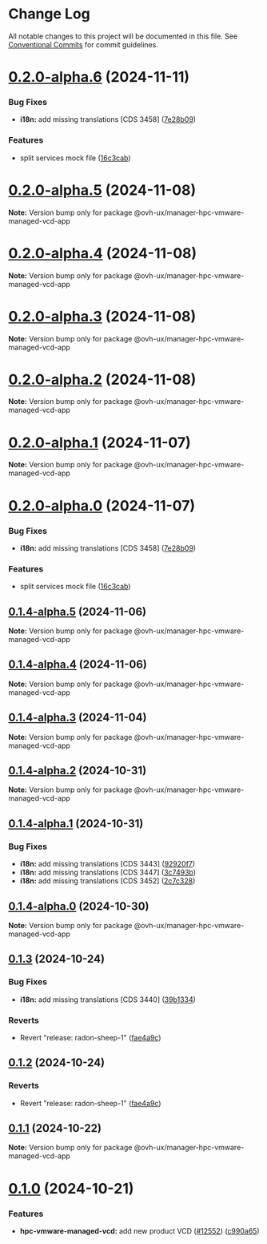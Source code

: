 # Change Log

All notable changes to this project will be documented in this file.
See [Conventional Commits](https://conventionalcommits.org) for commit guidelines.

# [0.2.0-alpha.6](https://github.com/ovh/manager/compare/@ovh-ux/manager-hpc-vmware-managed-vcd-app@0.2.0-alpha.5...@ovh-ux/manager-hpc-vmware-managed-vcd-app@0.2.0-alpha.6) (2024-11-11)


### Bug Fixes

* **i18n:** add missing translations [CDS 3458] ([7e28b09](https://github.com/ovh/manager/commit/7e28b094b3beecf58574f99d00a97ef9ae458498))


### Features

* split services mock file ([16c3cab](https://github.com/ovh/manager/commit/16c3cab2dd56af8ed859618dfaf809956c46e610))





# [0.2.0-alpha.5](https://github.com/ovh/manager/compare/@ovh-ux/manager-hpc-vmware-managed-vcd-app@0.2.0-alpha.4...@ovh-ux/manager-hpc-vmware-managed-vcd-app@0.2.0-alpha.5) (2024-11-08)

**Note:** Version bump only for package @ovh-ux/manager-hpc-vmware-managed-vcd-app





# [0.2.0-alpha.4](https://github.com/ovh/manager/compare/@ovh-ux/manager-hpc-vmware-managed-vcd-app@0.2.0-alpha.3...@ovh-ux/manager-hpc-vmware-managed-vcd-app@0.2.0-alpha.4) (2024-11-08)

**Note:** Version bump only for package @ovh-ux/manager-hpc-vmware-managed-vcd-app





# [0.2.0-alpha.3](https://github.com/ovh/manager/compare/@ovh-ux/manager-hpc-vmware-managed-vcd-app@0.2.0-alpha.2...@ovh-ux/manager-hpc-vmware-managed-vcd-app@0.2.0-alpha.3) (2024-11-08)

**Note:** Version bump only for package @ovh-ux/manager-hpc-vmware-managed-vcd-app





# [0.2.0-alpha.2](https://github.com/ovh/manager/compare/@ovh-ux/manager-hpc-vmware-managed-vcd-app@0.2.0-alpha.1...@ovh-ux/manager-hpc-vmware-managed-vcd-app@0.2.0-alpha.2) (2024-11-08)

**Note:** Version bump only for package @ovh-ux/manager-hpc-vmware-managed-vcd-app





# [0.2.0-alpha.1](https://github.com/ovh/manager/compare/@ovh-ux/manager-hpc-vmware-managed-vcd-app@0.2.0-alpha.0...@ovh-ux/manager-hpc-vmware-managed-vcd-app@0.2.0-alpha.1) (2024-11-07)

**Note:** Version bump only for package @ovh-ux/manager-hpc-vmware-managed-vcd-app





# [0.2.0-alpha.0](https://github.com/ovh/manager/compare/@ovh-ux/manager-hpc-vmware-managed-vcd-app@0.1.4-alpha.5...@ovh-ux/manager-hpc-vmware-managed-vcd-app@0.2.0-alpha.0) (2024-11-07)


### Bug Fixes

* **i18n:** add missing translations [CDS 3458] ([7e28b09](https://github.com/ovh/manager/commit/7e28b094b3beecf58574f99d00a97ef9ae458498))


### Features

* split services mock file ([16c3cab](https://github.com/ovh/manager/commit/16c3cab2dd56af8ed859618dfaf809956c46e610))





## [0.1.4-alpha.5](https://github.com/ovh/manager/compare/@ovh-ux/manager-hpc-vmware-managed-vcd-app@0.1.4-alpha.4...@ovh-ux/manager-hpc-vmware-managed-vcd-app@0.1.4-alpha.5) (2024-11-06)

**Note:** Version bump only for package @ovh-ux/manager-hpc-vmware-managed-vcd-app





## [0.1.4-alpha.4](https://github.com/ovh/manager/compare/@ovh-ux/manager-hpc-vmware-managed-vcd-app@0.1.4-alpha.3...@ovh-ux/manager-hpc-vmware-managed-vcd-app@0.1.4-alpha.4) (2024-11-06)

**Note:** Version bump only for package @ovh-ux/manager-hpc-vmware-managed-vcd-app





## [0.1.4-alpha.3](https://github.com/ovh/manager/compare/@ovh-ux/manager-hpc-vmware-managed-vcd-app@0.1.4-alpha.2...@ovh-ux/manager-hpc-vmware-managed-vcd-app@0.1.4-alpha.3) (2024-11-04)

**Note:** Version bump only for package @ovh-ux/manager-hpc-vmware-managed-vcd-app





## [0.1.4-alpha.2](https://github.com/ovh/manager/compare/@ovh-ux/manager-hpc-vmware-managed-vcd-app@0.1.4-alpha.1...@ovh-ux/manager-hpc-vmware-managed-vcd-app@0.1.4-alpha.2) (2024-10-31)

**Note:** Version bump only for package @ovh-ux/manager-hpc-vmware-managed-vcd-app





## [0.1.4-alpha.1](https://github.com/ovh/manager/compare/@ovh-ux/manager-hpc-vmware-managed-vcd-app@0.1.4-alpha.0...@ovh-ux/manager-hpc-vmware-managed-vcd-app@0.1.4-alpha.1) (2024-10-31)


### Bug Fixes

* **i18n:** add missing translations [CDS 3443] ([92920f7](https://github.com/ovh/manager/commit/92920f7c7983caade638d1b5c9f305bfb47e8c96))
* **i18n:** add missing translations [CDS 3447] ([3c7493b](https://github.com/ovh/manager/commit/3c7493b645c311735e129149c83a88ba8c599fb9))
* **i18n:** add missing translations [CDS 3452] ([2c7c328](https://github.com/ovh/manager/commit/2c7c32855c2fd23351552620fe9ab8b540368224))





## [0.1.4-alpha.0](https://github.com/ovh/manager/compare/@ovh-ux/manager-hpc-vmware-managed-vcd-app@0.1.3...@ovh-ux/manager-hpc-vmware-managed-vcd-app@0.1.4-alpha.0) (2024-10-30)

**Note:** Version bump only for package @ovh-ux/manager-hpc-vmware-managed-vcd-app





## [0.1.3](https://github.com/ovh/manager/compare/@ovh-ux/manager-hpc-vmware-managed-vcd-app@0.1.2...@ovh-ux/manager-hpc-vmware-managed-vcd-app@0.1.3) (2024-10-24)


### Bug Fixes

* **i18n:** add missing translations [CDS 3440] ([39b1334](https://github.com/ovh/manager/commit/39b133489e64ab22128666bad6d07e2d6f13b412))


### Reverts

* Revert "release: radon-sheep-1" ([fae4a9c](https://github.com/ovh/manager/commit/fae4a9cb14816715b060fe0ebe42d45056c9714d))





## [0.1.2](https://github.com/ovh/manager/compare/@ovh-ux/manager-hpc-vmware-managed-vcd-app@0.1.1...@ovh-ux/manager-hpc-vmware-managed-vcd-app@0.1.2) (2024-10-24)


### Reverts

* Revert "release: radon-sheep-1" ([fae4a9c](https://github.com/ovh/manager/commit/fae4a9cb14816715b060fe0ebe42d45056c9714d))





## [0.1.1](https://github.com/ovh/manager/compare/@ovh-ux/manager-hpc-vmware-managed-vcd-app@0.1.0...@ovh-ux/manager-hpc-vmware-managed-vcd-app@0.1.1) (2024-10-22)

**Note:** Version bump only for package @ovh-ux/manager-hpc-vmware-managed-vcd-app





# [0.1.0](https://github.com/ovh/manager/compare/@ovh-ux/manager-hpc-vmware-managed-vcd-app@0.0.0...@ovh-ux/manager-hpc-vmware-managed-vcd-app@0.1.0) (2024-10-21)


### Features

* **hpc-vmware-managed-vcd:** add new product VCD ([#12552](https://github.com/ovh/manager/issues/12552)) ([c990a65](https://github.com/ovh/manager/commit/c990a65189760c0b109902e3e292b31e8b59dd83))
